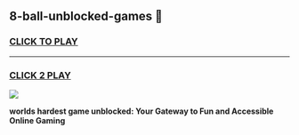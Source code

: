 
## 8-ball-unblocked-games 👋
<h3>
<a href="https://premium.freeplayer.one?title=8-ball-unblocked-games&ref=14F">CLICK TO PLAY</a></h3>
<hr>

<h3>
<a href="https://premium.freeplayer.one?title=8-ball-unblocked-games&ref=14F">CLICK 2 PLAY</a>
  
</h3>

<a href="https://premium.freeplayer.one?title=8-ball-unblocked-games&ref=12F/"><img src="https://clearcache.store/games.png"></a>


**worlds hardest game unblocked: Your Gateway to Fun and Accessible Online Gaming**
